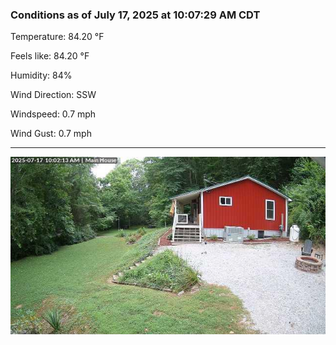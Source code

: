 ### Conditions as of July 17, 2025 at 10:07:29 AM CDT 

Temperature: 84.20 &deg;F

Feels like: 84.20 &deg;F

Humidity: 84%

Wind Direction: SSW

Windspeed: 0.7 mph

Wind Gust: 0.7 mph

---

<img src="./images/latest.jpeg"/>

